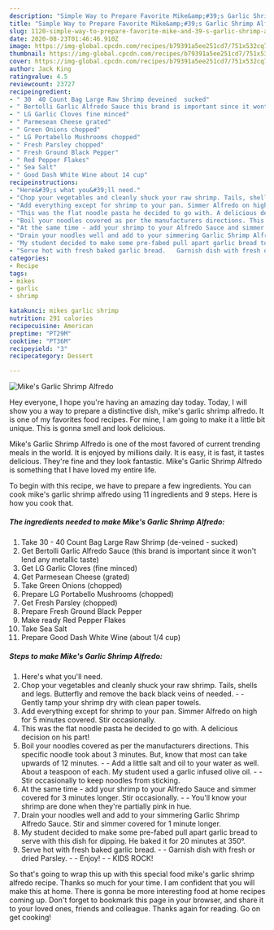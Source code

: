 ```yaml
---
description: "Simple Way to Prepare Favorite Mike&amp;#39;s Garlic Shrimp Alfredo"
title: "Simple Way to Prepare Favorite Mike&amp;#39;s Garlic Shrimp Alfredo"
slug: 1120-simple-way-to-prepare-favorite-mike-and-39-s-garlic-shrimp-alfredo
date: 2020-08-23T01:46:46.910Z
image: https://img-global.cpcdn.com/recipes/b79391a5ee251cd7/751x532cq70/mikes-garlic-shrimp-alfredo-recipe-main-photo.jpg
thumbnail: https://img-global.cpcdn.com/recipes/b79391a5ee251cd7/751x532cq70/mikes-garlic-shrimp-alfredo-recipe-main-photo.jpg
cover: https://img-global.cpcdn.com/recipes/b79391a5ee251cd7/751x532cq70/mikes-garlic-shrimp-alfredo-recipe-main-photo.jpg
author: Jack King
ratingvalue: 4.5
reviewcount: 23727
recipeingredient:
- " 30  40 Count Bag Large Raw Shrimp deveined  sucked"
- " Bertolli Garlic Alfredo Sauce this brand is important since it wont lend any metallic taste"
- " LG Garlic Cloves fine minced"
- " Parmesean Cheese grated"
- " Green Onions chopped"
- " LG Portabello Mushrooms chopped"
- " Fresh Parsley chopped"
- " Fresh Ground Black Pepper"
- " Red Pepper Flakes"
- " Sea Salt"
- " Good Dash White Wine about 14 cup"
recipeinstructions:
- "Here&#39;s what you&#39;ll need."
- "Chop your vegetables and cleanly shuck your raw shrimp. Tails, shells and legs. Butterfly and remove the back black veins of needed.   Gently tamp your shrimp dry with clean paper towels."
- "Add everything except for shrimp to your pan. Simmer Alfredo on high for 5 minutes covered. Stir occasionally."
- "This was the flat noodle pasta he decided to go with. A delicious decision on his part!"
- "Boil your noodles covered as per the manufacturers directions. This specific noodle took about 3 minutes. But, know that most can take upwards of 12 minutes.  Add a little salt and oil to your water as well. About a teaspoon of each. My student used a garlic infused olive oil.   Stir occasionally to keep noodles from sticking."
- "At the same time - add your shrimp to your Alfredo Sauce and simmer covered for 3 minutes longer. Stir occasionally.   You&#39;ll know your shrimp are done when they&#39;re partially pink in hue."
- "Drain your noodles well and add to your simmering Garlic Shrimp Alfredo Sauce. Stir and simmer covered for 1 minute longer."
- "My student decided to make some pre-fabed pull apart garlic bread to serve with this dish for dipping. He baked it for 20 minutes at 350°."
- "Serve hot with fresh baked garlic bread.   Garnish dish with fresh or dried Parsley.  Enjoy!  KIDS ROCK!"
categories:
- Recipe
tags:
- mikes
- garlic
- shrimp

katakunci: mikes garlic shrimp 
nutrition: 291 calories
recipecuisine: American
preptime: "PT29M"
cooktime: "PT36M"
recipeyield: "3"
recipecategory: Dessert

---
```



![Mike&#39;s Garlic Shrimp Alfredo](https://img-global.cpcdn.com/recipes/b79391a5ee251cd7/751x532cq70/mikes-garlic-shrimp-alfredo-recipe-main-photo.jpg)

Hey everyone, I hope you're having an amazing day today. Today, I will show you a way to prepare a distinctive dish, mike&#39;s garlic shrimp alfredo. It is one of my favorites food recipes. For mine, I am going to make it a little bit unique. This is gonna smell and look delicious.

Mike&#39;s Garlic Shrimp Alfredo is one of the most favored of current trending meals in the world. It is enjoyed by millions daily. It is easy, it is fast, it tastes delicious. They're fine and they look fantastic. Mike&#39;s Garlic Shrimp Alfredo is something that I have loved my entire life.




To begin with this recipe, we have to prepare a few ingredients. You can cook mike&#39;s garlic shrimp alfredo using 11 ingredients and 9 steps. Here is how you cook that.

<!--inarticleads1-->

##### The ingredients needed to make Mike&#39;s Garlic Shrimp Alfredo:

1. Take  30 - 40 Count Bag Large Raw Shrimp (de-veined - sucked)
1. Get  Bertolli Garlic Alfredo Sauce (this brand is important since it won&#39;t lend any metallic taste)
1. Get  LG Garlic Cloves (fine minced)
1. Get  Parmesean Cheese (grated)
1. Take  Green Onions (chopped)
1. Prepare  LG Portabello Mushrooms (chopped)
1. Get  Fresh Parsley (chopped)
1. Prepare  Fresh Ground Black Pepper
1. Make ready  Red Pepper Flakes
1. Take  Sea Salt
1. Prepare  Good Dash White Wine (about 1/4 cup)




<!--inarticleads2-->

##### Steps to make Mike&#39;s Garlic Shrimp Alfredo:

1. Here&#39;s what you&#39;ll need.
1. Chop your vegetables and cleanly shuck your raw shrimp. Tails, shells and legs. Butterfly and remove the back black veins of needed.  -  - Gently tamp your shrimp dry with clean paper towels.
1. Add everything except for shrimp to your pan. Simmer Alfredo on high for 5 minutes covered. Stir occasionally.
1. This was the flat noodle pasta he decided to go with. A delicious decision on his part!
1. Boil your noodles covered as per the manufacturers directions. This specific noodle took about 3 minutes. But, know that most can take upwards of 12 minutes. -  - Add a little salt and oil to your water as well. About a teaspoon of each. My student used a garlic infused olive oil.  -  - Stir occasionally to keep noodles from sticking.
1. At the same time - add your shrimp to your Alfredo Sauce and simmer covered for 3 minutes longer. Stir occasionally.  -  - You&#39;ll know your shrimp are done when they&#39;re partially pink in hue.
1. Drain your noodles well and add to your simmering Garlic Shrimp Alfredo Sauce. Stir and simmer covered for 1 minute longer.
1. My student decided to make some pre-fabed pull apart garlic bread to serve with this dish for dipping. He baked it for 20 minutes at 350°.
1. Serve hot with fresh baked garlic bread.  -  - Garnish dish with fresh or dried Parsley. -  - Enjoy! -  - KIDS ROCK!




So that's going to wrap this up with this special food mike&#39;s garlic shrimp alfredo recipe. Thanks so much for your time. I am confident that you will make this at home. There is gonna be more interesting food at home recipes coming up. Don't forget to bookmark this page in your browser, and share it to your loved ones, friends and colleague. Thanks again for reading. Go on get cooking!
